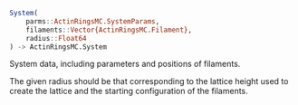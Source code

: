 ```julia
System(
    parms::ActinRingsMC.SystemParams,
    filaments::Vector{ActinRingsMC.Filament},
    radius::Float64
) -> ActinRingsMC.System

```

System data, including parameters and positions of filaments.

The given radius should be that corresponding to the lattice height used to create the lattice and the starting configuration of the filaments.
